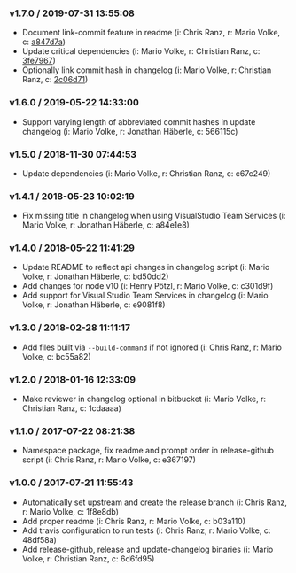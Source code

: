 
### v1.7.0 / 2019-07-31 13:55:08

- Document link-commit feature in readme (i: Chris Ranz, r: Mario Volke, c: [a847d7a](https://github.com/codastic/release/commit/a847d7a))
- Update critical dependencies (i: Mario Volke, r: Christian Ranz, c: [3fe7967](https://github.com/codastic/release/commit/3fe7967))
- Optionally link commit hash in changelog (i: Mario Volke, r: Christian Ranz, c: [2c06d71](https://github.com/codastic/release/commit/2c06d71))

### v1.6.0 / 2019-05-22 14:33:00

- Support varying length of abbreviated commit hashes in update changelog (i: Mario Volke, r: Jonathan Häberle, c: 566115c)

### v1.5.0 / 2018-11-30 07:44:53

- Update dependencies (i: Mario Volke, r: Christian Ranz, c: c67c249)

### v1.4.1 / 2018-05-23 10:02:19

- Fix missing title in changelog when using VisualStudio Team Services (i: Mario Volke, r: Jonathan Häberle, c: a84e1e8)

### v1.4.0 / 2018-05-22 11:41:29

- Update README to reflect api changes in changelog script (i: Mario Volke, r: Jonathan Häberle, c: bd50dd2)
- Add changes for node v10 (i: Henry Pötzl, r: Mario Volke, c: c301d9f)
- Add support for Visual Studio Team Services in changelog (i: Mario Volke, r: Jonathan Häberle, c: e9081f8)

### v1.3.0 / 2018-02-28 11:11:17

- Add files built via `--build-command` if not ignored (i: Chris Ranz, r: Mario Volke, c: bc55a82)

### v1.2.0 / 2018-01-16 12:33:09

- Make reviewer in changelog optional in bitbucket (i: Mario Volke, r: Christian Ranz, c: 1cdaaaa)

### v1.1.0 / 2017-07-22 08:21:38

- Namespace package, fix readme and prompt order in release-github script (i: Chris Ranz, r: Mario Volke, c: e367197)

### v1.0.0 / 2017-07-21 11:55:43

- Automatically set upstream and create the release branch (i: Chris Ranz, r: Mario Volke, c: 1f8e8db)
- Add proper readme (i: Chris Ranz, r: Mario Volke, c: b03a110)
- Add travis configuration to run tests (i: Chris Ranz, r: Mario Volke, c: 48df58a)
- Add release-github, release and update-changelog binaries (i: Mario Volke, r: Christian Ranz, c: 6d6fd95)

